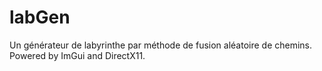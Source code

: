 # labGen
Un générateur de labyrinthe par méthode de fusion aléatoire de chemins. Powered by ImGui and DirectX11.
